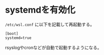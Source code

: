 # systemdを有効化

`/etc/wsl.conf` に以下を記載して再起動する。

```
[boot]
systemd=true
```

rsyslogやcronなどが自動で起動するようになる。
